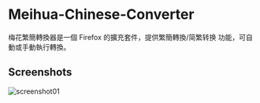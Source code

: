 Meihua-Chinese-Converter
========================

梅花繁簡轉換器是一個 Firefox 的擴充套件，提供繁簡轉換/简繁转换 功能，可自動或手動執行轉換。

## Screenshots
![screenshot01](https://addons.cdn.mozilla.net/user-media/previews/full/173/173949.png)